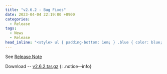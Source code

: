 ```yaml
---
title: "v2.6.2 - Bug Fixes"
date: 2023-04-04 22:19:00 +0900
categories:
  - Release
tags:
  - News
  - Release
head_inline: "<style> ul { padding-bottom: 1em; } .blue { color: blue; }</style>"
---
```


See [Release Note](https://github.com/open5gs/open5gs/releases/tag/v2.6.2)

Download -- [v2.6.2.tar.gz](https://github.com/open5gs/open5gs/archive/v2.6.2.tar.gz)
{: .notice--info}
